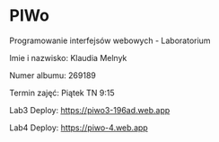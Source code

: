 # PIWo
Programowanie interfejsów webowych - Laboratorium

Imie i nazwisko: Klaudia Melnyk

Numer albumu: 269189

Termin zajęć: Piątek TN 9:15 


Lab3 Deploy: https://piwo3-196ad.web.app

Lab4 Deploy: https://piwo-4.web.app
